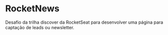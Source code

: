 # RocketNews
Desafio da trilha discover da RocketSeat para desenvolver uma página para captação de leads ou newsletter.
